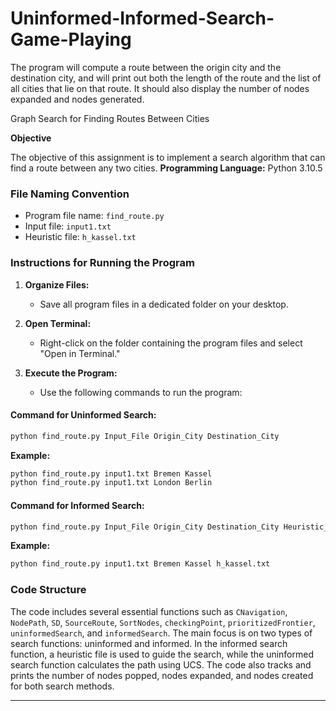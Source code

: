 # Uninformed-Informed-Search-Game-Playing
The program will compute a route between the origin city and the destination city, and will print out both the length of the route and the list of all cities that lie on that route. It should also display the number of nodes expanded and nodes generated.


Graph Search for Finding Routes Between Cities

**Objective**

The objective of this assignment is to implement a search algorithm that can find a route between any two cities.
**Programming Language:** Python 3.10.5

### File Naming Convention

- Program file name: `find_route.py`
- Input file: `input1.txt`
- Heuristic file: `h_kassel.txt`

### Instructions for Running the Program

1. **Organize Files:**
   - Save all program files in a dedicated folder on your desktop.

2. **Open Terminal:**
   - Right-click on the folder containing the program files and select "Open in Terminal."

3. **Execute the Program:**
   - Use the following commands to run the program:

#### Command for Uninformed Search:

```bash
python find_route.py Input_File Origin_City Destination_City
```

**Example:**

```bash
python find_route.py input1.txt Bremen Kassel
python find_route.py input1.txt London Berlin
```

#### Command for Informed Search:

```bash
python find_route.py Input_File Origin_City Destination_City Heuristic_File
```

**Example:**

```bash
python find_route.py input1.txt Bremen Kassel h_kassel.txt
```

### Code Structure

The code includes several essential functions such as `CNavigation`, `NodePath`, `SD`, `SourceRoute`, `SortNodes`, `checkingPoint`, `prioritizedFrontier`, `uninformedSearch`, and `informedSearch`. The main focus is on two types of search functions: uninformed and informed. In the informed search function, a heuristic file is used to guide the search, while the uninformed search function calculates the path using UCS. The code also tracks and prints the number of nodes popped, nodes expanded, and nodes created for both search methods.

---

